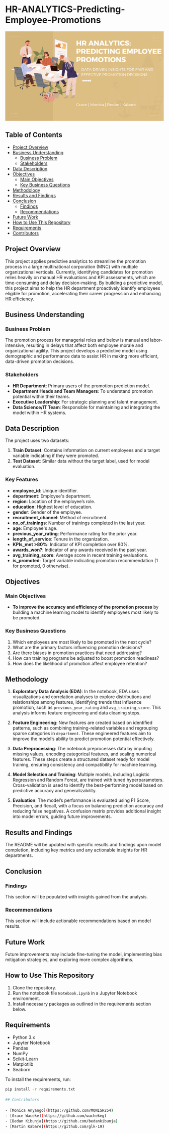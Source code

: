 # HR-ANALYTICS-Predicting-Employee-Promotions

![Employee Prediction](./Images/Employee_Prediction.png "Employees sitting around a table")


## Table of Contents
- [Project Overview](#project-overview)
- [Business Understanding](#business-understanding)
  - [Business Problem](#business-problem)
  - [Stakeholders](#stakeholders)
- [Data Description](#data-description)
- [Objectives](#objectives)
  - [Main Objectives](#main-objectives)
  - [Key Business Questions](#key-business-questions)
- [Methodology](#methodology)
- [Results and Findings](#results-and-findings)
- [Conclusion](#conclusion)
  - [Findings](#findings)
  - [Recommendations](#recommendations)
- [Future Work](#future-work)
- [How to Use This Repository](#how-to-use-this-repository)
- [Requirements](#requirements)
- [Contributors](#contributors)

## Project Overview
This project applies predictive analytics to streamline the promotion process in a large multinational corporation (MNC) with multiple organizational verticals. Currently, identifying candidates for promotion relies heavily on manual HR evaluations and KPI assessments, which are time-consuming and delay decision-making. By building a predictive model, this project aims to help the HR department proactively identify employees eligible for promotion, accelerating their career progression and enhancing HR efficiency.

## Business Understanding

### Business Problem
The promotion process for managerial roles and below is manual and labor-intensive, resulting in delays that affect both employee morale and organizational agility. This project develops a predictive model using demographic and performance data to assist HR in making more efficient, data-driven promotion decisions.

### Stakeholders
- **HR Department**: Primary users of the promotion prediction model.
- **Department Heads and Team Managers**: To understand promotion potential within their teams.
- **Executive Leadership**: For strategic planning and talent management.
- **Data Science/IT Team**: Responsible for maintaining and integrating the model within HR systems.

## Data Description
The project uses two datasets:

1. **Train Dataset**: Contains information on current employees and a target variable indicating if they were promoted.
2. **Test Dataset**: Similar data without the target label, used for model evaluation.

### Key Features
- **employee_id**: Unique identifier.
- **department**: Employee's department.
- **region**: Location of the employee’s role.
- **education**: Highest level of education.
- **gender**: Gender of the employee.
- **recruitment_channel**: Method of recruitment.
- **no_of_trainings**: Number of trainings completed in the last year.
- **age**: Employee's age.
- **previous_year_rating**: Performance rating for the prior year.
- **length_of_service**: Tenure in the organization.
- **KPIs_met >80%**: Indicator of KPI completion over 80%.
- **awards_won?**: Indicator of any awards received in the past year.
- **avg_training_score**: Average score in recent training evaluations.
- **is_promoted**: Target variable indicating promotion recommendation (1 for promoted, 0 otherwise).

## Objectives

### Main Objectives
- **To improve the accuracy and efficiency of the promotion process** by building a machine learning model to identify employees most likely to be promoted.

### Key Business Questions
1. Which employees are most likely to be promoted in the next cycle?
2. What are the primary factors influencing promotion decisions?
3. Are there biases in promotion practices that need addressing?
4. How can training programs be adjusted to boost promotion readiness?
5. How does the likelihood of promotion affect employee retention?

## Methodology

1. **Exploratory Data Analysis (EDA)**: 
In the notebook, EDA uses visualizations and correlation analyses to explore distributions and relationships among features, identifying trends that influence promotion, such as `previous_year_rating` and `avg_training_score`. This analysis informs feature engineering and data cleaning steps.

2. **Feature Engineering**: 
New features are created based on identified patterns, such as combining training-related variables and regrouping sparse categories in `department`. These engineered features aim to improve the model’s ability to predict promotion potential effectively.

3. **Data Preprocessing**: 
The notebook preprocesses data by imputing missing values, encoding categorical features, and scaling numerical features. These steps create a structured dataset ready for model training, ensuring consistency and compatibility for machine learning.

4. **Model Selection and Training**: 
Multiple models, including Logistic Regression and Random Forest, are trained with tuned hyperparameters. Cross-validation is used to identify the best-performing model based on predictive accuracy and generalizability.

5. **Evaluation**: 
The model’s performance is evaluated using F1 Score, Precision, and Recall, with a focus on balancing prediction accuracy and reducing false negatives. A confusion matrix provides additional insight into model errors, guiding future improvements.

## Results and Findings
The README will be updated with specific results and findings upon model completion, including key metrics and any actionable insights for HR departments.

## Conclusion

### Findings
This section will be populated with insights gained from the analysis.

### Recommendations
This section will include actionable recommendations based on model results.

## Future Work
Future improvements may include fine-tuning the model, implementing bias mitigation strategies, and exploring more complex algorithms.

## How to Use This Repository
1. Clone the repository.
2. Run the notebook file `Notebook.ipynb` in a Jupyter Notebook environment.
3. Install necessary packages as outlined in the requirements section below.

## Requirements
- Python 3.x
- Jupyter Notebook
- Pandas
- NumPy
- Scikit-Learn
- Matplotlib
- Seaborn

To install the requirements, run:
```bash
pip install -r requirements.txt

## Contributors

- [Monica Anyango](https://github.com/MONISH254)
- [Grace Waceke](https://github.com/wachekeg)
- [Bedan Kibunja](https://github.com/bedankibunja)
- [Martin Kabare](https://github.com/glk-19)